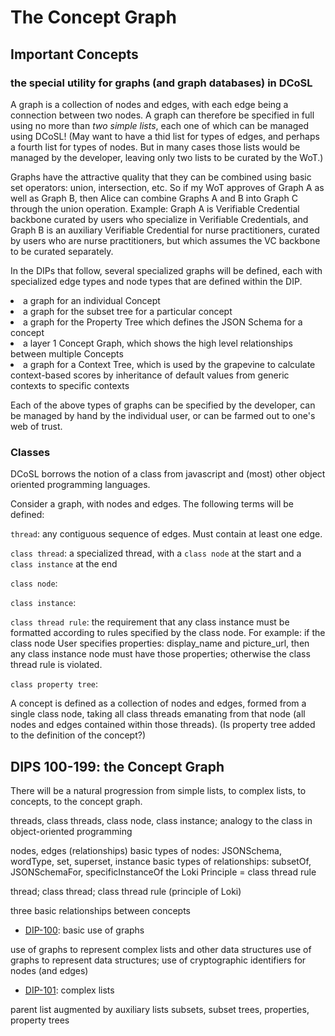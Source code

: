 # The Concept Graph

## Important Concepts

### the special utility for graphs (and graph databases) in DCoSL

A graph is a collection of nodes and edges, with each edge being a connection between two nodes. A graph can therefore be specified in full using no more than <i>two simple lists</i>, each one of which can be managed using DCoSL! (May want to have a thid list for types of edges, and perhaps a fourth list for types of nodes. But in many cases those lists would be managed by the developer, leaving only two lists to be curated by the WoT.)

Graphs have the attractive quality that they can be combined using basic set operators: union, intersection, etc. So if my WoT approves of Graph A as well as Graph B, then Alice can combine Graphs A and B into Graph C through the union operation. Example: Graph A is Verifiable Credential backbone curated by users who specialize in Verifiable Credentials, and Graph B is an auxiliary Verifiable Credential for nurse practitioners, curated by users who are nurse practitioners, but which assumes the VC backbone to be curated separately.

In the DIPs that follow, several specialized graphs will be defined, each with specialized edge types and node types that are defined within the DIP.
<li>a graph for an individual Concept</li>
<li>a graph for the subset tree for a particular concept</li>
<li>a graph for the Property Tree which defines the JSON Schema for a concept</li>
<li>a layer 1 Concept Graph, which shows the high level relationships between multiple Concepts</li>
<li>a graph for a Context Tree, which is used by the grapevine to calculate context-based scores by inheritance of default values from generic contexts to specific contexts</li>

Each of the above types of graphs can be specified by the developer, can be managed by hand by the individual user, or can be farmed out to one's web of trust.

### Classes

DCoSL borrows the notion of a class from javascript and (most) other object oriented programming languages.

Consider a graph, with nodes and edges. The following terms will be defined:

`thread`: any contiguous sequence of edges. Must contain at least one edge.

`class thread`: a specialized thread, with a `class node` at the start and a `class instance` at the end

`class node`:

`class instance`:

`class thread rule`: the requirement that any class instance must be formatted according to rules specified by the class node. For example: if the class node User specifies properties: display_name and picture_url, then any class instance node must have those properties; otherwise the class thread rule is violated.

`class property tree`: 

A concept is defined as a collection of nodes and edges, formed from a single class node, taking all class threads emanating from that node (all nodes and edges contained within those threads). (Is property tree added to the definition of the concept?)

## DIPS 100-199: the Concept Graph

There will be a natural progression from simple lists, to complex lists, to concepts, to the concept graph.

threads, class threads, class node, class instance; analogy to the class in object-oriented programming

nodes, edges (relationships)
basic types of nodes: JSONSchema, wordType, set, superset, instance
basic types of relationships: subsetOf, JSONSchemaFor, specificInstanceOf
the Loki Principle = class thread rule

thread; class thread; class thread rule (principle of Loki)

three basic relationships between concepts

- [DIP-100](100.md): basic use of graphs

use of graphs to represent complex lists and other data structures
use of graphs to represent data structures; use of cryptographic identifiers for nodes (and edges)

- [DIP-101](101.md): complex lists

parent list augmented by auxiliary lists
subsets, subset trees, properties, property trees
